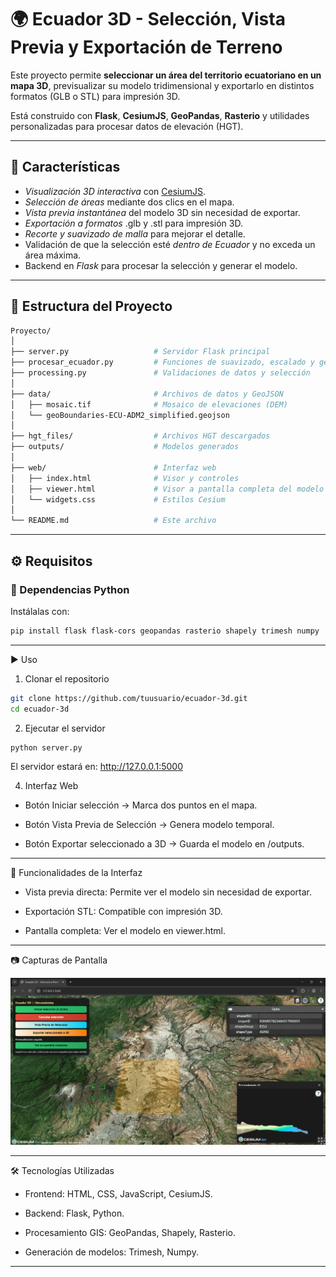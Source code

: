 # 🌍 Ecuador 3D - Selección, Vista Previa y Exportación de Terreno

Este proyecto permite **seleccionar un área del territorio ecuatoriano en un mapa 3D**, previsualizar su modelo tridimensional y exportarlo en distintos formatos (GLB o STL) para impresión 3D.  

Está construido con **Flask**, **CesiumJS**, **GeoPandas**, **Rasterio** y utilidades personalizadas para procesar datos de elevación (HGT).

---

## 🚀 Características

- *Visualización 3D interactiva* con [CesiumJS](https://cesium.com/cesiumjs/).
- *Selección de áreas* mediante dos clics en el mapa.
- *Vista previa instantánea* del modelo 3D sin necesidad de exportar.
- *Exportación a formatos* .glb y .stl para impresión 3D.
- *Recorte y suavizado de malla* para mejorar el detalle.
- Validación de que la selección esté *dentro de Ecuador* y no exceda un área máxima.
- Backend en *Flask* para procesar la selección y generar el modelo.

---

## 📂 Estructura del Proyecto
```bash
Proyecto/ 
│ 
├── server.py                   # Servidor Flask principal 
├── procesar_ecuador.py         # Funciones de suavizado, escalado y generación de malla 
├── processing.py               # Validaciones de datos y selección 
│ 
├── data/                       # Archivos de datos y GeoJSON 
│   ├── mosaic.tif              # Mosaico de elevaciones (DEM) 
│   └── geoBoundaries-ECU-ADM2_simplified.geojson 
│ 
├── hgt_files/                  # Archivos HGT descargados 
├── outputs/                    # Modelos generados 
│ 
├── web/                        # Interfaz web 
│   ├── index.html              # Visor y controles 
│   ├── viewer.html             # Visor a pantalla completa del modelo 
│   └── widgets.css             # Estilos Cesium 
│ 
└── README.md                   # Este archivo
```
---

## ⚙ Requisitos

### 📌 Dependencias Python
Instálalas con:

```bash
pip install flask flask-cors geopandas rasterio shapely trimesh numpy

```
---
▶ Uso

1. Clonar el repositorio
```bash
git clone https://github.com/tuusuario/ecuador-3d.git
cd ecuador-3d
```


2. Ejecutar el servidor
```
python server.py
```
El servidor estará en:
http://127.0.0.1:5000


4. Interfaz Web

- Botón Iniciar selección → Marca dos puntos en el mapa.

- Botón Vista Previa de Selección → Genera modelo temporal.

- Botón Exportar seleccionado a 3D → Guarda el modelo en /outputs.


---

🎯 Funcionalidades de la Interfaz

- Vista previa directa: Permite ver el modelo sin necesidad de exportar.

- Exportación STL: Compatible con impresión 3D.

- Pantalla completa: Ver el modelo en viewer.html.


---

📷 Capturas de Pantalla

![Imagen del proyecto](/assets/capture01.png)


---

🛠 Tecnologías Utilizadas

- Frontend: HTML, CSS, JavaScript, CesiumJS.

- Backend: Flask, Python.

- Procesamiento GIS: GeoPandas, Shapely, Rasterio.

- Generación de modelos: Trimesh, Numpy.

---